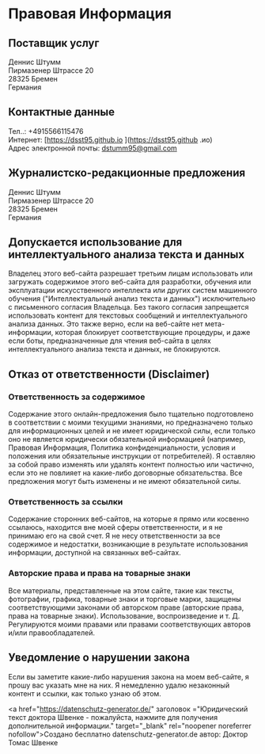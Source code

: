 # Правовая Информация
## Поставщик услуг
&#x414;&#x435;&#x43D;&#x43D;&#x438;&#x441;&#x20;&#x428;&#x442;&#x443;&#x43C;&#x43C;  
&#x41F;&#x438;&#x440;&#x43C;&#x430;&#x437;&#x435;&#x43D;&#x435;&#x440;&#x20;&#x428;&#x442;&#x440;&#x430;&#x441;&#x441;&#x435;&#x20;&#x32;&#x30;  
&#x32;&#x38;&#x33;&#x32;&#x35;&#x20;&#x411;&#x440;&#x435;&#x43C;&#x435;&#x43D;  
&#x413;&#x435;&#x440;&#x43C;&#x430;&#x43D;&#x438;&#x44F;

## Контактные данные
Тел..: &#43;&#52;&#57;&#49;&#53;&#53;&#54;&#54;&#49;&#49;&#53;&#52;&#55;&#54;  
Интернет: [https://dsst95.github.io ](https://dsst95.github .ио)  
Адрес электронной почты: <a href="&#109;&#97;&#105;&#108;&#116;&#111;&#58;&#100;&#115;&#116;&#117;&#109;&#109;&#57;&#53;&#64;&#103;&#109;&#97;&#105;&#108;&#46;&#99;&#111;&#109;">&#100;&#115;&#116;&#117;&#109;&#109;&#57;&#53;&#64;&#103;&#109;&#97;&#105;&#108;&#46;&#99;&#111;&#109;</a>

## Журналистско-редакционные предложения
&#x414;&#x435;&#x43D;&#x43D;&#x438;&#x441;&#x20;&#x428;&#x442;&#x443;&#x43C;&#x43C;  
&#x41F;&#x438;&#x440;&#x43C;&#x430;&#x437;&#x435;&#x43D;&#x435;&#x440;&#x20;&#x428;&#x442;&#x440;&#x430;&#x441;&#x441;&#x435;&#x20;&#x32;&#x30;  
&#x32;&#x38;&#x33;&#x32;&#x35;&#x20;&#x411;&#x440;&#x435;&#x43C;&#x435;&#x43D;  
&#x413;&#x435;&#x440;&#x43C;&#x430;&#x43D;&#x438;&#x44F;

## Допускается использование для интеллектуального анализа текста и данных
Владелец этого веб-сайта разрешает третьим лицам использовать или загружать содержимое этого веб-сайта для разработки, обучения или эксплуатации искусственного интеллекта или других систем машинного обучения ("Интеллектуальный анализ текста и данных") исключительно с письменного согласия Владельца. Без такого согласия запрещается использовать контент для текстовых сообщений и интеллектуального анализа данных. Это также верно, если на веб-сайте нет мета-информации, которая блокирует соответствующие процедуры, и даже если боты, предназначенные для чтения веб-сайта в целях интеллектуального анализа текста и данных, не блокируются.

## Отказ от ответственности (Disclaimer)
### Ответственность за содержимое
Содержание этого онлайн-предложения было тщательно подготовлено в соответствии с моими текущими знаниями, но предназначено только для информационных целей и не имеет юридической силы, если только оно не является юридически обязательной информацией (например, Правовая Информация, Политика конфиденциальности, условия и положения или обязательные инструкции от потребителей). Я оставляю за собой право изменять или удалять контент полностью или частично, если это не повлияет на какие-либо договорные обязательства. Все предложения могут быть изменены и не имеют обязательной силы.  

### Ответственность за ссылки
Содержание сторонних веб-сайтов, на которые я прямо или косвенно ссылаюсь, находится вне моей сферы ответственности, и я не принимаю его на свой счет. Я не несу ответственности за все содержимое и недостатки, возникающие в результате использования информации, доступной на связанных веб-сайтах.  

### Авторские права и права на товарные знаки
Все материалы, представленные на этом сайте, такие как тексты, фотографии, графика, товарные знаки и торговые марки, защищены соответствующими законами об авторском праве (авторские права, права на товарные знаки). Использование, воспроизведение и т. Д. Регулируются моими правами или правами соответствующих авторов и/или правообладателей.

## Уведомление о нарушении закона
Если вы заметите какие-либо нарушения закона на моем веб-сайте, я прошу вас указать мне на них. Я немедленно удалю незаконный контент и ссылки, как только узнаю об этом.  

<a href="https://datenschutz-generator.de/" заголовок ="Юридический текст доктора Швенке - пожалуйста, нажмите для получения дополнительной информации." target="_blank" rel="noopener noreferrer nofollow">Создано бесплатно datenschutz-generator.de автор: Доктор Томас Швенке</a>